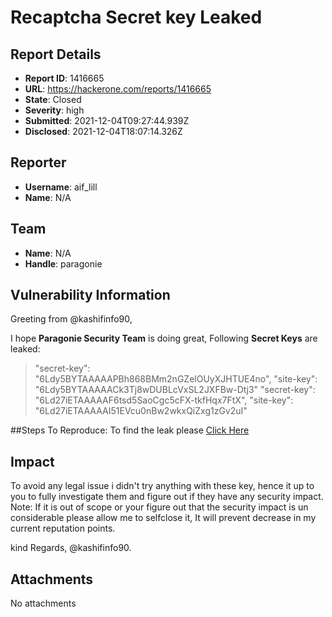 # Recaptcha Secret key Leaked

## Report Details
- **Report ID**: 1416665
- **URL**: https://hackerone.com/reports/1416665
- **State**: Closed
- **Severity**: high
- **Submitted**: 2021-12-04T09:27:44.939Z
- **Disclosed**: 2021-12-04T18:07:14.326Z

## Reporter
- **Username**: aif_lill
- **Name**: N/A

## Team
- **Name**: N/A
- **Handle**: paragonie

## Vulnerability Information
Greeting from @kashifinfo90,

I hope **Paragonie Security Team** is doing great, Following **Secret Keys** are leaked:
> "secret-key": "6Ldy5BYTAAAAAPBh868BMm2nGZelOUyXJHTUE4no",
   "site-key": "6Ldy5BYTAAAAACk3Tj8wDUBLcVxSL2JXFBw-Dtj3"
  "secret-key": "6Ld27iETAAAAAF6tsd5SaoCgc5cFX-tkfHqx7FtX",
  "site-key": "6Ld27iETAAAAAI51EVcu0nBw2wkxQiZxg1zGv2uI"

##Steps To Reproduce:
To find the leak please [Click Here](https://github.com/paragonie/airship/commit/037c03db5621409103f45b2f6dc6da8ae8f12ee6#diff-2f87b6e210a2b88cc43a283065ab08a53ead3159288cb52b94a17509b7ece910)

## Impact

To avoid any legal issue i didn't try anything with these key, hence it up to you to fully investigate them and figure out if they have any security impact.
Note: If it is out of scope or your figure out that the security impact is un considerable please  allow me to selfclose it, It will prevent decrease in my current reputation points.

kind Regards,
@kashifinfo90.

## Attachments
No attachments

